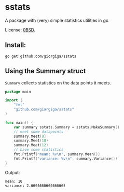 # sstats

A package with (very) simple statistics utilities in go.

License: [0BSD](https://spdx.org/licenses/0BSD.html).

## Install:

```
go get github.com/giorgiga/sstats
```

## Using the Summary struct

`Summary` collects statistics on the data points it meets.
```go
package main

import (
	"fmt"
	"github.com/giorgiga/sstats"
)

func main() {
	var summary sstats.Summary = sstats.MakeSummary()
	// meet some datapoints
	summary.Meet(8)
	summary.Meet(10)
	summary.Meet(12)
	// have some statistics
	fmt.Printf("mean: %v\n", summary.Mean())
	fmt.Printf("variance: %v\n", summary.Variance())
}
```

Output:
```
mean: 10
variance: 2.6666666666666665
```

